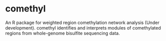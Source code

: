 # comethyl
An R package for weighted region comethylation network analysis (Under development).
comethyl identifies and interprets modules of comethylated regions from whole-genome bisulfite sequencing data.